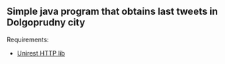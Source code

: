 ## Simple java program that obtains last tweets in Dolgoprudny city

Requirements:
* [Unirest HTTP lib](http://unirest.io/)
